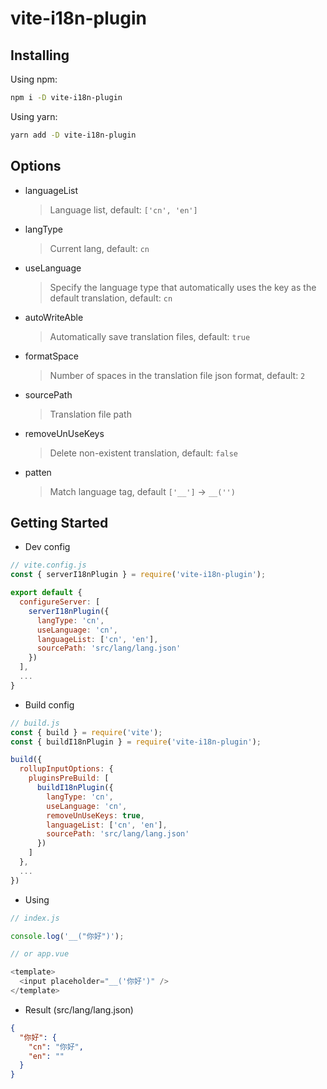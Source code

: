 # vite-i18n-plugin

## Installing

Using npm:
``` bash
npm i -D vite-i18n-plugin
```

Using yarn:
``` bash
yarn add -D vite-i18n-plugin
```

## Options

- languageList
  > Language list, default: ``` ['cn', 'en'] ```
- langType
  > Current lang, default: `cn`
- useLanguage
  > Specify the language type that automatically uses the key as the default translation, default: `cn`
- autoWriteAble
  > Automatically save translation files, default: `true`
- formatSpace
  > Number of spaces in the translation file json format, default: `2`
- sourcePath
  > Translation file path
- removeUnUseKeys
  > Delete non-existent translation, default: `false`
- patten
  > Match language tag, default `['__']` -> `__('')`

## Getting Started
- Dev config
```javascript
// vite.config.js
const { serverI18nPlugin } = require('vite-i18n-plugin');

export default {
  configureServer: [
    serverI18nPlugin({
      langType: 'cn',
      useLanguage: 'cn',
      languageList: ['cn', 'en'],
      sourcePath: 'src/lang/lang.json'
    })
  ],
  ...
}
```

- Build config
```javascript
// build.js
const { build } = require('vite');
const { buildI18nPlugin } = require('vite-i18n-plugin');

build({
  rollupInputOptions: {
    pluginsPreBuild: [
      buildI18nPlugin({
        langType: 'cn',
        useLanguage: 'cn',
        removeUnUseKeys: true,
        languageList: ['cn', 'en'],
        sourcePath: 'src/lang/lang.json'
      })
    ]
  },
  ...
})
```

- Using
``` javascript
// index.js

console.log('__("你好")');

// or app.vue

<template>
  <input placeholder="__('你好')" />
</template>
```

- Result (src/lang/lang.json)

```json
{
  "你好": {
    "cn": "你好",
    "en": ""
  }
}
```